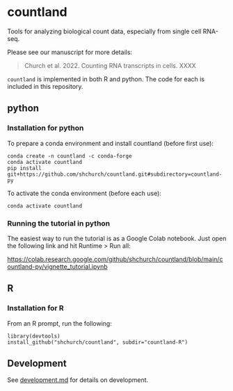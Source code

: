 # countland

Tools for analyzing biological count data, especially from single cell RNA-seq. 

Please see our manuscript for more details:

> Church et al. 2022. Counting RNA transcripts in cells. XXXX

`countland` is implemented in both R and python. The code for each is included in this repository.

## python

### Installation for python

To prepare a conda environment and install countland (before first use):

    conda create -n countland -c conda-forge
    conda activate countland
    pip install git+https://github.com/shchurch/countland.git#subdirectory=countland-py

To activate the conda environment (before each use):

    conda activate countland

### Running the tutorial in python

The easiest way to run the tutorial is as a Google Colab notebook. Just open the following link and hit Runtime > Run all:

https://colab.research.google.com/github/shchurch/countland/blob/main/countland-py/vignette_tutorial.ipynb

## R

### Installation for R

From an R prompt, run the following: 

    library(devtools)
    install_github("shchurch/countland", subdir="countland-R")

## Development

See [development.md](./development.md) for details on development.
